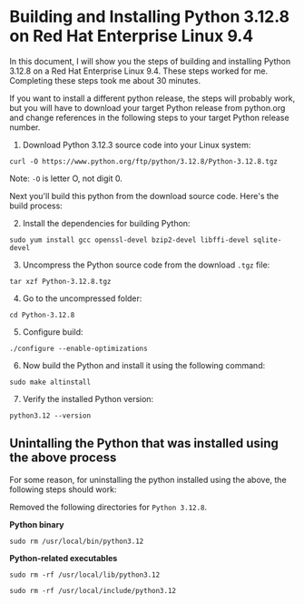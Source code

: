 # Building and Installing Python 3.12.8 on Red Hat Enterprise Linux 9.4

In this document, I will show you the steps of building and installing Python 3.12.8 on a Red Hat Enterprise Linux 9.4. These steps worked for me. Completing these steps took me about 30 minutes. 

If you want to install a different python release, the steps will probably work, but you will have to download your target Python release from python.org and change references in the following steps to your target Python release number. 

1. Download Python 3.12.3 source code into your Linux system:
```shell
curl -O https://www.python.org/ftp/python/3.12.8/Python-3.12.8.tgz
```
Note: `-O` is letter O, not digit 0. 

Next you'll build this python from the download source code. Here's the build process:

2. Install the dependencies for building Python:
```shell
sudo yum install gcc openssl-devel bzip2-devel libffi-devel sqlite-devel
```

3. Uncompress the Python source code from the download `.tgz` file:
```shell
tar xzf Python-3.12.8.tgz
```

4. Go to the uncompressed folder:
```shell
cd Python-3.12.8
```

5. Configure build:
```shell
./configure --enable-optimizations
```

6. Now build the Python and install it using the following command:
```shell
sudo make altinstall
```

7. Verify the installed Python version:
```shell
python3.12 --version
```

## Unintalling the Python that was installed using the above process
For some reason, for uninstalling the python installed using the above, the following steps should work: 

Removed the following directories for `Python 3.12.8`.

__Python binary__
```shell
sudo rm /usr/local/bin/python3.12
```
__Python-related executables__
```shell
sudo rm -rf /usr/local/lib/python3.12
```
```shell
sudo rm -rf /usr/local/include/python3.12
```

